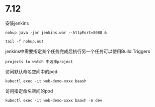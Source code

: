 # 7.12

安装jenkins

```shell
nohup java -jar jenkins.war --httpPort=8080 &
```

```shell
tail -f nohup.out
```

jenkins中需要指定某个任务完成后执行另一个任务可以使用Build Triggers

```
projects to watch 中选择project
```

访问默认命名空间中的pod

```shell
kubectl exec -it web-demo-xxxx baash
```

访问指定命名空间的pod

```shell
kubectl exec -it web-demo-xxxx baash -n dev
```

